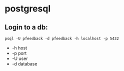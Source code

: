 # postgresql

## Login to a db:

`psql -U pfeedback -d pfeedback -h localhost -p 5432`

* -h host
* -p port
* -U user
* -d database

